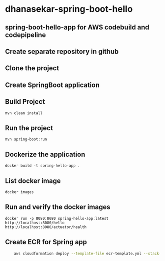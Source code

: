 # dhanasekar-spring-boot-hello

## spring-boot-hello-app for AWS codebuild and codepipeline

## Create separate repository in github

## Clone the project

## Create SpringBoot application

## Build Project

    mvn clean install

## Run the project

    mvn spring-boot:run

## Dockerize the application

    docker build -t spring-hello-app .

## List docker image

    docker images

## Run and verify the docker images

    docker run -p 8080:8080 spring-hello-app:latest
    http://localhost:8080/hello
    http://localhost:8080/actuator/health

## Create ECR for Spring app
```Bash
    aws cloudformation deploy --template-file ecr-template.yml --stack-name dhana-spring-ecr-repo 
```